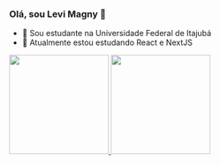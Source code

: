 ### Olá, sou Levi Magny 👋

- 🔭 Sou estudante na Universidade Federal de Itajubá
- 🌱 Atualmente estou estudando React e NextJS
 <div>
  <a href="https://github.com/Levi-Magny">
  <img height="180em" src="https://github-readme-stats.vercel.app/api?username=Levi-Magny&show_icons=true&theme=dracula&include_all_commits=true&count_private=true"/>
  <img height="180em" src="https://github-readme-stats.vercel.app/api/top-langs/?username=Levi-Magny&layout=compact&langs_count=7&theme=dracula"/>
</div>

